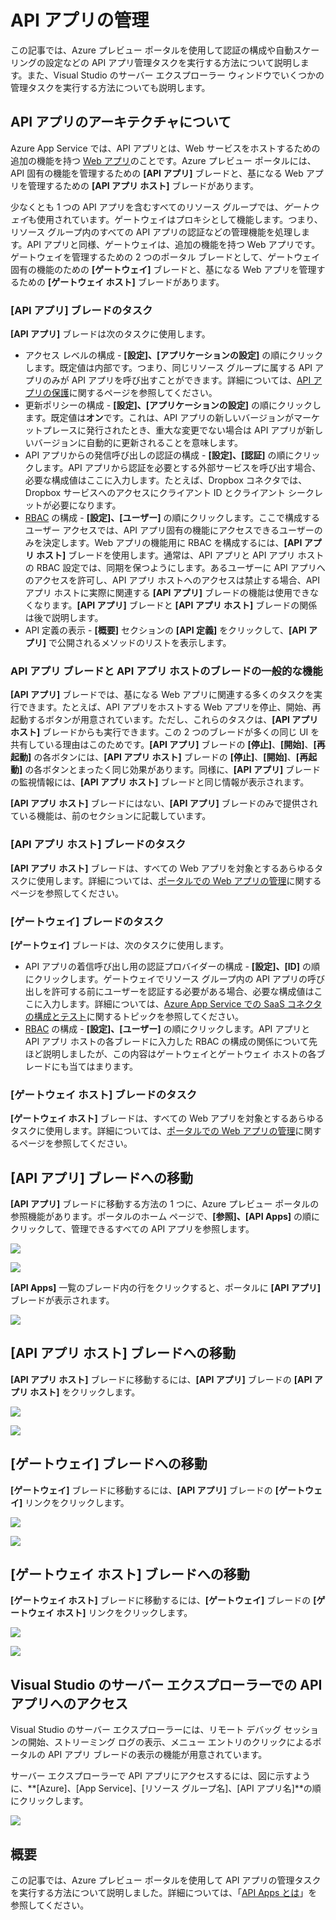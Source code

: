 <properties 
	pageTitle="API アプリの管理" 
	description="Azure プレビュー ポータルと Visual Studio のサーバー エクスプローラーを使用して API アプリを管理する方法について説明します。" 
	services="app-service\api" 
	documentationCenter="" 
	authors="tdykstra" 
	manager="wpickett" 
	editor="jimbe"/>

<tags 
	ms.service="app-service-api" 
	ms.workload="web" 
	ms.tgt_pltfrm="na" 
	ms.devlang="na"
	ms.topic="article" 
	ms.date="04/20/2015" 
	ms.author="tdykstra"/>

# API アプリの管理

この記事では、Azure プレビュー ポータルを使用して認証の構成や自動スケーリングの設定などの API アプリ管理タスクを実行する方法について説明します。また、Visual Studio のサーバー エクスプローラー ウィンドウでいくつかの管理タスクを実行する方法についても説明します。

## API アプリのアーキテクチャについて

Azure App Service では、API アプリとは、Web サービスをホストするための追加の機能を持つ [Web アプリ](app-service-web-overview.md)のことです。Azure プレビュー ポータルには、API 固有の機能を管理するための **\[API アプリ\]** ブレードと、基になる Web アプリを管理するための **\[API アプリ ホスト\]** ブレードがあります。

少なくとも 1 つの API アプリを含むすべてのリソース グループでは、*ゲートウェイ*も使用されています。ゲートウェイはプロキシとして機能します。つまり、リソース グループ内のすべての API アプリの認証などの管理機能を処理します。API アプリと同様、ゲートウェイは、追加の機能を持つ Web アプリです。ゲートウェイを管理するための 2 つのポータル ブレードとして、ゲートウェイ固有の機能のための **\[ゲートウェイ\]** ブレードと、基になる Web アプリを管理するための **\[ゲートウェイ ホスト\]** ブレードがあります。

### \[API アプリ\] ブレードのタスク 

**\[API アプリ\]** ブレードは次のタスクに使用します。

- アクセス レベルの構成 - **\[設定\]、\[アプリケーションの設定\]** の順にクリックします。既定値は内部です。つまり、同じリソース グループに属する API アプリのみが API アプリを呼び出すことができます。詳細については、[API アプリの保護](app-service-api-dotnet-add-authentication.md)に関するページを参照してください。   
- 更新ポリシーの構成 - **\[設定\]、\[アプリケーションの設定\]** の順にクリックします。既定値は**オン**です。これは、API アプリの新しいバージョンがマーケットプレースに発行されたとき、重大な変更でない場合は API アプリが新しいバージョンに自動的に更新されることを意味します。  
- API アプリからの発信呼び出しの認証の構成 - **\[設定\]、\[認証\]** の順にクリックします。API アプリから認証を必要とする外部サービスを呼び出す場合、必要な構成値はここに入力します。たとえば、Dropbox コネクタでは、Dropbox サービスへのアクセスにクライアント ID とクライアント シークレットが必要になります。
- [RBAC](role-based-access-control-configure.md) の構成 - **\[設定\]、\[ユーザー\]** の順にクリックします。ここで構成するユーザー アクセスでは、API アプリ固有の機能にアクセスできるユーザーのみを決定します。Web アプリの機能用に RBAC を構成するには、**\[API アプリ ホスト\]** ブレードを使用します。通常は、API アプリと API アプリ ホストの RBAC 設定では、同期を保つようにします。あるユーザーに API アプリへのアクセスを許可し、API アプリ ホストへのアクセスは禁止する場合、API アプリ ホストに実際に関連する **\[API アプリ\]** ブレードの機能は使用できなくなります。**\[API アプリ\]** ブレードと **\[API アプリ ホスト\]** ブレードの関係は後で説明します。
- API 定義の表示 - **\[概要\]** セクションの **\[API 定義\]** をクリックして、**\[API アプリ\]** で公開されるメソッドのリストを表示します。

### API アプリ ブレードと API アプリ ホストのブレードの一般的な機能 

**\[API アプリ\]** ブレードでは、基になる Web アプリに関連する多くのタスクを実行できます。たとえば、API アプリをホストする Web アプリを停止、開始、再起動するボタンが用意されています。ただし、これらのタスクは、**\[API アプリ ホスト\]** ブレードからも実行できます。この 2 つのブレードが多くの同じ UI を共有している理由はこのためです。**\[API アプリ\]** ブレードの **\[停止\]**、**\[開始\]**、**\[再起動\]** の各ボタンには、**\[API アプリ ホスト\]** ブレードの **\[停止\]**、**\[開始\]**、**\[再起動\]** の各ボタンとまったく同じ効果があります。同様に、**\[API アプリ\]** ブレードの監視情報には、**\[API アプリ ホスト\]** ブレードと同じ情報が表示されます。

**\[API アプリ ホスト\]** ブレードにはない、**\[API アプリ\]** ブレードのみで提供されている機能は、前のセクションに記載しています。

### \[API アプリ ホスト\] ブレードのタスク

**\[API アプリ ホスト\]** ブレードは、すべての Web アプリを対象とするあらゆるタスクに使用します。詳細については、[ポータルでの Web アプリの管理](web-sites-manage.md)に関するページを参照してください。

### \[ゲートウェイ\] ブレードのタスク

**\[ゲートウェイ\]** ブレードは、次のタスクに使用します。

- API アプリの着信呼び出し用の認証プロバイダーの構成 - **\[設定\]、\[ID\]** の順にクリックします。ゲートウェイでリソース グループ内の API アプリの呼び出しを許可する前にユーザーを認証する必要がある場合、必要な構成値はここに入力します。詳細については、[Azure App Service での SaaS コネクタの構成とテスト](app-service-api-connnect-your-app-to-saas-connector.md)に関するトピックを参照してください。 
- [RBAC](role-based-access-control-configure.md) の構成 - **\[設定\]、\[ユーザー\]** の順にクリックします。API アプリと API アプリ ホストの各ブレードに入力した RBAC の構成の関係について先ほど説明しましたが、この内容はゲートウェイとゲートウェイ ホストの各ブレードにも当てはまります。

### \[ゲートウェイ ホスト\] ブレードのタスク

**\[ゲートウェイ ホスト\]** ブレードは、すべての Web アプリを対象とするあらゆるタスクに使用します。詳細については、[ポータルでの Web アプリの管理](web-sites-manage.md)に関するページを参照してください。

## \[API アプリ\] ブレードへの移動 

**\[API アプリ\]** ブレードに移動する方法の 1 つに、Azure プレビュー ポータルの参照機能があります。ポータルのホーム ページで、**\[参照\]、\[API Apps\]** の順にクリックして、管理できるすべての API アプリを参照します。

![](./media/app-service-api-manage-in-portal/browse.png)

![](./media/app-service-api-manage-in-portal/apiappslist.png)

**\[API Apps\]** 一覧のブレード内の行をクリックすると、ポータルに **\[API アプリ\]** ブレードが表示されます。

![](./media/app-service-api-manage-in-portal/apiappblade.png)

## \[API アプリ ホスト\] ブレードへの移動

**\[API アプリ ホスト\]** ブレードに移動するには、**\[API アプリ\]** ブレードの **\[API アプリ ホスト\]** をクリックします。

![](./media/app-service-api-manage-in-portal/apiappbladetohost.png)

![](./media/app-service-api-manage-in-portal/apiapphostbladenocallouts.png)

## \[ゲートウェイ\] ブレードへの移動

**\[ゲートウェイ\]** ブレードに移動するには、**\[API アプリ\]** ブレードの **\[ゲートウェイ\]** リンクをクリックします。
   
![](./media/app-service-api-manage-in-portal/apiappbladegotogateway.png)

![](./media/app-service-api-manage-in-portal/gatewaybladenocallout.png)

## \[ゲートウェイ ホスト\] ブレードへの移動

**\[ゲートウェイ ホスト\]** ブレードに移動するには、**\[ゲートウェイ\]** ブレードの **\[ゲートウェイ ホスト\]** リンクをクリックします。
   
![](./media/app-service-api-manage-in-portal/gatewaybladetohost.png)

![](./media/app-service-api-manage-in-portal/gatewayhost.png)

## Visual Studio のサーバー エクスプローラーでの API アプリへのアクセス

Visual Studio のサーバー エクスプローラーには、リモート デバッグ セッションの開始、ストリーミング ログの表示、メニュー エントリのクリックによるポータルの API アプリ ブレードの表示の機能が用意されています。

サーバー エクスプローラーで API アプリにアクセスするには、図に示すように、**\[Azure\]、\[App Service\]、[リソース グループ名]、[API アプリ名]**の順にクリックします。

![](./media/app-service-api-manage-in-portal/se.png)

## 概要

この記事では、Azure プレビュー ポータルを使用して API アプリの管理タスクを実行する方法について説明しました。詳細については、「[API Apps とは](app-service-api-apps-why-best-platform.md)」を参照してください。


<!--HONumber=52-->

